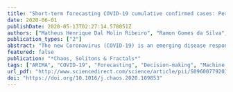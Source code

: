 ```yaml
---
title: "Short-term forecasting COVID-19 cumulative confirmed cases: Perspectives for Brazil"
date: 2020-06-01
publishDate: 2020-05-13T02:27:14.578051Z
authors: ["Matheus Henrique Dal Molin Ribeiro", "Ramon Gomes da Silva", "Viviana Cocco Mariani", "Leandro dos Santos Coelho"]
publication_types: ["2"]
abstract: "The new Coronavirus (COVID-19) is an emerging disease responsible for infecting millions of people since the first notification until nowadays. Developing efficient short-term forecasting models allow forecasting the number of future cases. In this context, it is possible to develop strategic planning in the public health system to avoid deaths. In this paper, autoregressive integrated moving average (ARIMA), cubist regression (CUBIST), random forest (RF), ridge regression (RIDGE), support vector regression (SVR), and stacking-ensemble learning are evaluated in the task of time series forecasting with one, three, and six-days ahead the COVID-19 cumulative confirmed cases in ten Brazilian states with a high daily incidence. In the stacking-ensemble learning approach, the CUBIST regression, RF, RIDGE, and SVR models are adopted as base-learners and Gaussian process (GP) as meta-learner. The models’ effectiveness is evaluated based on the improvement index, mean absolute error, and symmetric mean absolute percentage error criteria. In most of the cases, the SVR and stacking-ensemble learning reach a better performance regarding adopted criteria than compared models. In general, the developed models can generate accurate forecasting, achieving errors in a range of 0.87%–3.51%, 1.02%–5.63%, and 0.95%–6.90% in one, three, and six-days-ahead, respectively. The ranking of models, from the best to the worst regarding accuracy, in all scenarios is SVR, stacking-ensemble learning, ARIMA, CUBIST, RIDGE, and RF models. The use of evaluated models is recommended to forecasting and monitor the ongoing growth of COVID-19 cases, once these models can assist the managers in the decision-making support systems."
featured: false
publication: "*Chaos, Solitons & Fractals*"
tags: ["ARIMA", "COVID-19", "Forecasting", "Decision-making", "Machine learning", "Time-series"]
url_pdf: "http://www.sciencedirect.com/science/article/pii/S0960077920302538"
doi: "https://doi.org/10.1016/j.chaos.2020.109853"
---
```


